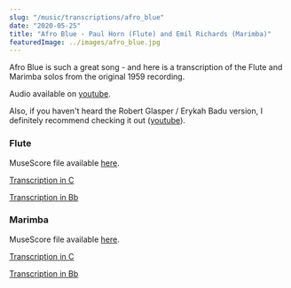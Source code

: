 ```yaml
---
slug: "/music/transcriptions/afro_blue"
date: "2020-05-25"
title: "Afro Blue - Paul Horn (Flute) and Emil Richards (Marimba)"
featuredImage: ../images/afro_blue.jpg
---
```


Afro Blue is such a great song - and here is a transcription of the Flute and Marimba solos from the original 1959 recording.

Audio available on [youtube](https://www.youtube.com/watch?v=YbE7jf_Hp5w).

Also, if you haven't heard the Robert Glasper / Erykah Badu version, I definitely recommend checking it out ([youtube](https://www.youtube.com/watch?v=H_hT61-E5kg)).

### Flute

MuseScore file available [here](https://musescore.com/user/14974706/scores/6181413).

[Transcription in C](afro_blue_flute_c.pdf)

[Transcription in Bb](afro_blue_flute_bb.pdf)

### Marimba

MuseScore file available [here](https://musescore.com/user/14974706/scores/6181408).

[Transcription in C](afro_blue_marimba_c.pdf)

[Transcription in Bb](afro_blue_marimba_bb.pdf)
